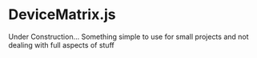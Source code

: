# DeviceMatrix.js

Under Construction... Something simple to use for small projects and not dealing with full aspects of stuff
